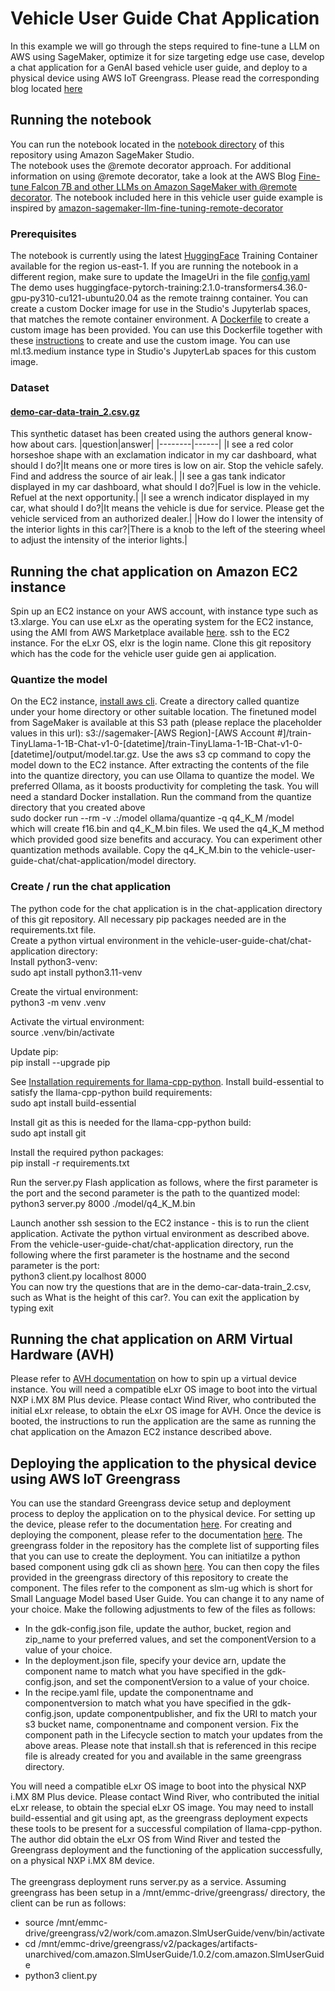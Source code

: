 # Vehicle User Guide Chat Application
In this example we will go through the steps required to fine-tune a LLM on AWS using SageMaker, optimize it for size targeting edge use case, develop a chat application for a GenAI based vehicle user guide, and deploy to a physical device using AWS IoT Greengrass. Please read the corresponding blog located [here](https://aws.amazon.com/blogs/industries/software-defined-vehicles-genai-iot-the-path-to-ai-defined-vehicles/)
## Running the notebook
You can run the notebook located in the [notebook directory](/vehicle-user-guide-chat/notebook) of this repository using Amazon SageMaker Studio.  
The notebook uses the @remote decorator approach. For additional information on using @remote decorator, take a look at the AWS Blog [Fine-tune Falcon 7B and other LLMs on Amazon SageMaker with @remote decorator](https://aws.amazon.com/blogs/machine-learning/fine-tune-falcon-7b-and-other-llms-on-amazon-sagemaker-with-remote-decorator/).
The notebook included here in this vehicle user guide example is inspired by [amazon-sagemaker-llm-fine-tuning-remote-decorator](https://github.com/aws-samples/amazon-sagemaker-llm-fine-tuning-remote-decorator)
### Prerequisites
The notebook is currently using the latest [HuggingFace](https://github.com/aws/deep-learning-containers/blob/master/available_images.md) Training Container available for the region us-east-1. If you are running the notebook in a different region, make sure to update the ImageUri in the file [config.yaml](/vehicle-user-guide-chat/notebook/config.yaml)
The demo uses huggingface-pytorch-training:2.1.0-transformers4.36.0-gpu-py310-cu121-ubuntu20.04 as the remote trainng container. You can create a custom Docker image for use in the Studio's Jupyterlab spaces, that matches the remote container environment. A [Dockerfile](/vehicle-user-guide-chat/notebook/custom-image) to create a custom image has been provided. You can use this Dockerfile together with these [instructions](https://docs.aws.amazon.com/sagemaker/latest/dg/studio-updated-jl-provide-users-with-images.html) to create and use the custom image. You can use ml.t3.medium instance type in Studio's JupyterLab spaces for this custom image. 
### Dataset
#### [demo-car-data-train_2.csv.gz](/vehicle-user-guide-chat/notebook)
This synthetic dataset has been created using the authors general know-how about cars.
|question|answer|
|--------|------|
|I see a red color horseshoe shape with an exclamation indicator in my car dashboard, what should I do?|It means one or more tires is low on air. Stop the vehicle safely. Find and address the source of air leak.|
|I see a gas tank indicator displayed in my car dashboard, what should I do?|Fuel is low in the vehicle. Refuel at the next opportunity.|
|I see a wrench indicator displayed in my car, what should I do?|It means the vehicle is due for service. Please get the vehicle serviced from an authorized dealer.|
|How do I lower the intensity of the interior lights in this car?|There is a knob to the left of the steering wheel to adjust the intensity of the interior lights.|
## Running the chat application on Amazon EC2 instance
Spin up an EC2 instance on your AWS account, with instance type such as t3.xlarge. You can use eLxr as the operating system for the EC2 instance, using the AMI from AWS Marketplace available [here](https://aws.amazon.com/marketplace/pp/prodview-7z4i6ni24l7bg?applicationId=AWS-Marketplace-Console&ref_=beagle&sr=0-1).
ssh to the EC2 instance. For the eLxr OS, elxr is the login name. Clone this git repository which has the code for the vehicle user guide gen ai application. 
### Quantize the model
On the EC2 instance, [install aws cli](https://docs.aws.amazon.com/cli/latest/userguide/getting-started-install.html). Create a directory called quantize under your home directory or other suitable location. The finetuned model from SageMaker is available at this S3 path (please replace the placeholder values in this url): s3://sagemaker-[AWS Region]-[AWS Account #]/train-TinyLlama-1-1B-Chat-v1-0-[datetime]/train-TinyLlama-1-1B-Chat-v1-0-[datetime]/output/model.tar.gz. Use the aws s3 cp command to copy the model down to the EC2 instance. 
After extracting the contents of the file into the quantize directory, you can use Ollama to quantize the model. We preferred Ollama, as it boosts productivity for completing the task. You will need a standard Docker installation. Run the command from the quantize directory that you created above \
sudo docker run --rm -v .:/model ollama/quantize -q q4_K_M /model \
which will create f16.bin and q4_K_M.bin files. We used the q4_K_M method which provided good size benefits and accuracy. You can experiment other quantization methods available. Copy the q4_K_M.bin to the vehicle-user-guide-chat/chat-application/model directory. 
### Create / run the chat application
The python code for the chat application is in the chat-application directory of this git repository. All necessary pip packages needed are in the requirements.txt file. \
Create a python virtual environment in the vehicle-user-guide-chat/chat-application directory:\
Install python3-venv:\
sudo apt install python3.11-venv

Create the virtual environment:\
python3 -m venv .venv

Activate the virtual environment:\
source .venv/bin/activate

Update pip:\
pip install --upgrade pip

See [Installation requirements for llama-cpp-python](https://github.com/abetlen/llama-cpp-python). Install build-essential to satisfy the llama-cpp-python build requirements:\
sudo apt install build-essential

Install git as this is needed for the llama-cpp-python build:\
sudo apt install git

Install the required python packages:\
pip install -r requirements.txt

Run the server.py Flash application as follows, where the first parameter is the port and the second parameter is the path to the quantized model:\
python3 server.py 8000 ./model/q4_K_M.bin

Launch another ssh session to the EC2 instance - this is to run the client application. Activate the python virtual environment as described above. 
From the vehicle-user-guide-chat/chat-application directory, run the following where the first parameter is the hostname and the second parameter is the port:\
python3 client.py localhost 8000\
You can now try the questions that are in the demo-car-data-train_2.csv, such as What is the height of this car?. You can exit the application by typing exit
## Running the chat application on ARM Virtual Hardware (AVH)
Please refer to [AVH documentation](https://support.avh.corellium.com/getting-started/) on how to spin up a virtual device instance. You will need a compatible eLxr OS image to boot into the virtual NXP i.MX 8M Plus device. Please contact Wind River, who contributed the initial eLxr release, to obtain the eLxr OS image for AVH.
Once the device is booted, the instructions to run the application are the same as running the chat application on the Amazon EC2 instance described above.
## Deploying the application to the physical device using AWS IoT Greengrass
You can use the standard Greengrass device setup and deployment process to deploy the application on to the physical device. 
For setting up the device, please refer to the documentation [here](https://docs.aws.amazon.com/greengrass/v2/developerguide/setting-up.html). 
For creating and deploying the component, please refer to the documentation [here](https://docs.aws.amazon.com/greengrass/v2/developerguide/greengrass-components.html).
The greengrass folder in the repository has the complete list of supporting files that you can use to create the deployment. You can initiatilze a python based component using gdk cli as shown [here](https://docs.aws.amazon.com/greengrass/v2/developerguide/create-components.html). You can then copy the files provided in the greengrass directory of this repository to create the component. The files refer to the component as slm-ug which is short for Small Language Model based User Guide. You can change it to any name of your choice. Make the following adjustments to few of the files as follows:
* In the gdk-config.json file, update the author, bucket, region and zip_name to your preferred values, and set the componentVersion to a value of your choice.
* In the deployment.json file, specify your device arn, update the component name to match what you have specified in the gdk-config.json, and set the componentVersion to a value of your choice.
* In the recipe.yaml file, update the componentname and componentversion to match what you have specified in the gdk-config.json, update componentpublisher, and fix the URI to match your s3 bucket name, componentname and component version. Fix the component path in the Lifecycle section to match your updates from the above areas. Please note that install.sh that is referenced in this recipe file is already created for you and available in the same greengrass directory.

You will need a compatible eLxr OS image to boot into the physical NXP i.MX 8M Plus device. Please contact Wind River, who contributed the initial eLxr release, to obtain the special eLxr OS image. You may need to install build-essential and git using apt, as the greengrass deployment expects these tools to be present for a successful compilation of llama-cpp-python. The author did obtain the eLxr OS from Wind River and tested the Greengrass deployment and the functioning of the application successfully, on a physical NXP i.MX 8M device. \
\
The greengrass deployment runs server.py as a service. Assuming greengrass has been setup in a /mnt/emmc-drive/greengrass/ directory, the client can be run as follows:
* source /mnt/emmc-drive/greengrass/v2/work/com.amazon.SlmUserGuide/venv/bin/activate
* cd /mnt/emmc-drive/greengrass/v2/packages/artifacts-unarchived/com.amazon.SlmUserGuide/1.0.2/com.amazon.SlmUserGuide
* python3 client.py
